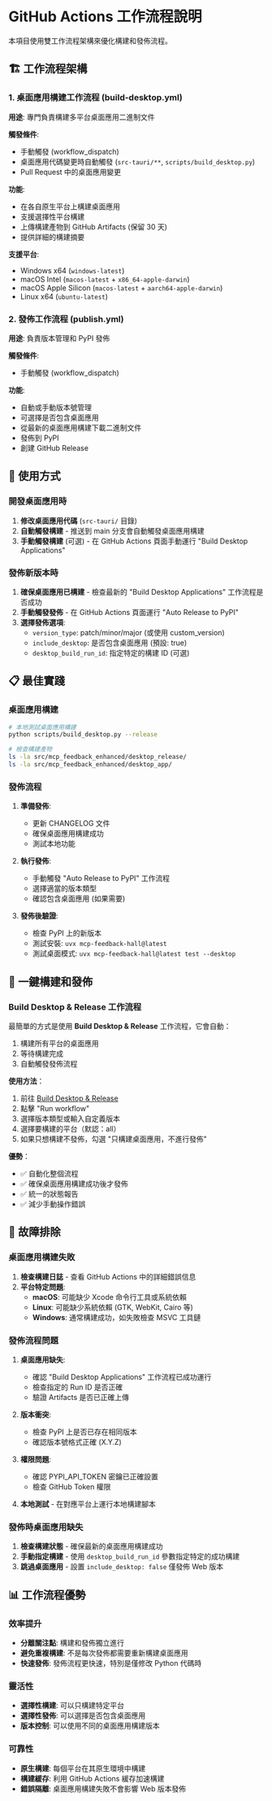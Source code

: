 # GitHub Actions 工作流程說明

本項目使用雙工作流程架構來優化構建和發佈流程。

## 🏗️ 工作流程架構

### 1. 桌面應用構建工作流程 (build-desktop.yml)

**用途**: 專門負責構建多平台桌面應用二進制文件

**觸發條件**:
- 手動觸發 (workflow_dispatch)
- 桌面應用代碼變更時自動觸發 (`src-tauri/**`, `scripts/build_desktop.py`)
- Pull Request 中的桌面應用變更

**功能**:
- 在各自原生平台上構建桌面應用
- 支援選擇性平台構建
- 上傳構建產物到 GitHub Artifacts (保留 30 天)
- 提供詳細的構建摘要

**支援平台**:
- Windows x64 (`windows-latest`)
- macOS Intel (`macos-latest` + `x86_64-apple-darwin`)
- macOS Apple Silicon (`macos-latest` + `aarch64-apple-darwin`)
- Linux x64 (`ubuntu-latest`)

### 2. 發佈工作流程 (publish.yml)

**用途**: 負責版本管理和 PyPI 發佈

**觸發條件**:
- 手動觸發 (workflow_dispatch)

**功能**:
- 自動或手動版本號管理
- 可選擇是否包含桌面應用
- 從最新的桌面應用構建下載二進制文件
- 發佈到 PyPI
- 創建 GitHub Release

## 🚀 使用方式

### 開發桌面應用時

1. **修改桌面應用代碼** (`src-tauri/` 目錄)
2. **自動觸發構建** - 推送到 main 分支會自動觸發桌面應用構建
3. **手動觸發構建** (可選) - 在 GitHub Actions 頁面手動運行 "Build Desktop Applications"

### 發佈新版本時

1. **確保桌面應用已構建** - 檢查最新的 "Build Desktop Applications" 工作流程是否成功
2. **手動觸發發佈** - 在 GitHub Actions 頁面運行 "Auto Release to PyPI"
3. **選擇發佈選項**:
   - `version_type`: patch/minor/major (或使用 custom_version)
   - `include_desktop`: 是否包含桌面應用 (預設: true)
   - `desktop_build_run_id`: 指定特定的構建 ID (可選)

## 📋 最佳實踐

### 桌面應用構建

```bash
# 本地測試桌面應用構建
python scripts/build_desktop.py --release

# 檢查構建產物
ls -la src/mcp_feedback_enhanced/desktop_release/
ls -la src/mcp_feedback_enhanced/desktop_app/
```

### 發佈流程

1. **準備發佈**:
   - 更新 CHANGELOG 文件
   - 確保桌面應用構建成功
   - 測試本地功能

2. **執行發佈**:
   - 手動觸發 "Auto Release to PyPI" 工作流程
   - 選擇適當的版本類型
   - 確認包含桌面應用 (如果需要)

3. **發佈後驗證**:
   - 檢查 PyPI 上的新版本
   - 測試安裝: `uvx mcp-feedback-hall@latest`
   - 測試桌面模式: `uvx mcp-feedback-hall@latest test --desktop`

## 🚀 一鍵構建和發佈

### Build Desktop & Release 工作流程

最簡單的方式是使用 **Build Desktop & Release** 工作流程，它會自動：
1. 構建所有平台的桌面應用
2. 等待構建完成
3. 自動觸發發佈流程

**使用方法**：
1. 前往 [Build Desktop & Release](../../actions/workflows/build-and-release.yml)
2. 點擊 "Run workflow"
3. 選擇版本類型或輸入自定義版本
4. 選擇要構建的平台（默認：all）
5. 如果只想構建不發佈，勾選 "只構建桌面應用，不進行發佈"

**優勢**：
- ✅ 自動化整個流程
- ✅ 確保桌面應用構建成功後才發佈
- ✅ 統一的狀態報告
- ✅ 減少手動操作錯誤

## 🔧 故障排除

### 桌面應用構建失敗

1. **檢查構建日誌** - 查看 GitHub Actions 中的詳細錯誤信息
2. **平台特定問題**:
   - **macOS**: 可能缺少 Xcode 命令行工具或系統依賴
   - **Linux**: 可能缺少系統依賴 (GTK, WebKit, Cairo 等)
   - **Windows**: 通常構建成功，如失敗檢查 MSVC 工具鏈

### 發佈流程問題

1. **桌面應用缺失**:
   - 確認 "Build Desktop Applications" 工作流程已成功運行
   - 檢查指定的 Run ID 是否正確
   - 驗證 Artifacts 是否已正確上傳

2. **版本衝突**:
   - 檢查 PyPI 上是否已存在相同版本
   - 確認版本號格式正確 (X.Y.Z)

3. **權限問題**:
   - 確認 PYPI_API_TOKEN 密鑰已正確設置
   - 檢查 GitHub Token 權限

3. **本地測試** - 在對應平台上運行本地構建腳本

### 發佈時桌面應用缺失

1. **檢查構建狀態** - 確保最新的桌面應用構建成功
2. **手動指定構建** - 使用 `desktop_build_run_id` 參數指定特定的成功構建
3. **跳過桌面應用** - 設置 `include_desktop: false` 僅發佈 Web 版本

## 📊 工作流程優勢

### 效率提升
- **分離關注點**: 構建和發佈獨立進行
- **避免重複構建**: 不是每次發佈都需要重新構建桌面應用
- **快速發佈**: 發佈流程更快速，特別是僅修改 Python 代碼時

### 靈活性
- **選擇性構建**: 可以只構建特定平台
- **選擇性發佈**: 可以選擇是否包含桌面應用
- **版本控制**: 可以使用不同的桌面應用構建版本

### 可靠性
- **原生構建**: 每個平台在其原生環境中構建
- **構建緩存**: 利用 GitHub Actions 緩存加速構建
- **錯誤隔離**: 桌面應用構建失敗不會影響 Web 版本發佈

